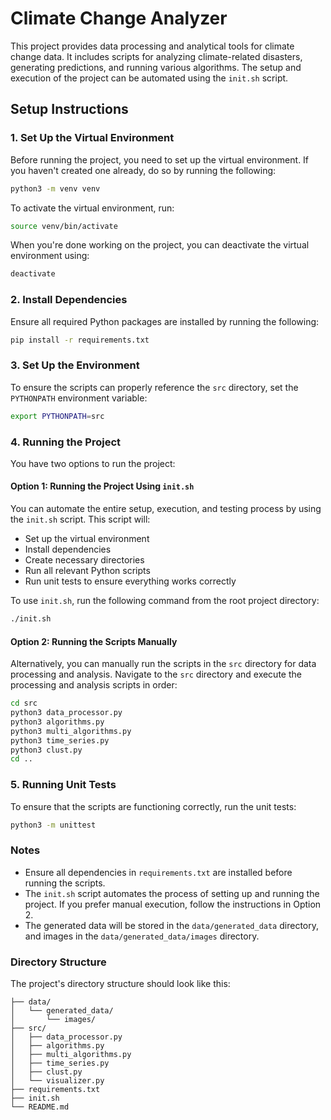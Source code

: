 
# Climate Change Analyzer

This project provides data processing and analytical tools for climate change data. It includes scripts for analyzing climate-related disasters, generating predictions, and running various algorithms. The setup and execution of the project can be automated using the `init.sh` script.

## Setup Instructions

### 1. Set Up the Virtual Environment

Before running the project, you need to set up the virtual environment. If you haven't created one already, do so by running the following:

```bash
python3 -m venv venv
```

To activate the virtual environment, run:

```bash
source venv/bin/activate
```

When you're done working on the project, you can deactivate the virtual environment using:

```bash
deactivate
```

### 2. Install Dependencies

Ensure all required Python packages are installed by running the following:

```bash
pip install -r requirements.txt
```

### 3. Set Up the Environment

To ensure the scripts can properly reference the `src` directory, set the `PYTHONPATH` environment variable:

```bash
export PYTHONPATH=src
```

### 4. Running the Project

You have two options to run the project:

#### Option 1: Running the Project Using `init.sh`

You can automate the entire setup, execution, and testing process by using the `init.sh` script. This script will:

- Set up the virtual environment
- Install dependencies
- Create necessary directories
- Run all relevant Python scripts
- Run unit tests to ensure everything works correctly

To use `init.sh`, run the following command from the root project directory:

```bash
./init.sh
```

#### Option 2: Running the Scripts Manually

Alternatively, you can manually run the scripts in the `src` directory for data processing and analysis. Navigate to the `src` directory and execute the processing and analysis scripts in order:

```bash
cd src
python3 data_processor.py
python3 algorithms.py
python3 multi_algorithms.py
python3 time_series.py
python3 clust.py
cd ..
```

### 5. Running Unit Tests

To ensure that the scripts are functioning correctly, run the unit tests:

```bash
python3 -m unittest
```

### Notes

- Ensure all dependencies in `requirements.txt` are installed before running the scripts.
- The `init.sh` script automates the process of setting up and running the project. If you prefer manual execution, follow the instructions in Option 2.
- The generated data will be stored in the `data/generated_data` directory, and images in the `data/generated_data/images` directory.

### Directory Structure

The project's directory structure should look like this:

```
├── data/
│   └── generated_data/
│       └── images/
├── src/
│   ├── data_processor.py
│   ├── algorithms.py
│   ├── multi_algorithms.py
│   ├── time_series.py
│   ├── clust.py
│   └── visualizer.py
├── requirements.txt
├── init.sh
└── README.md
```
